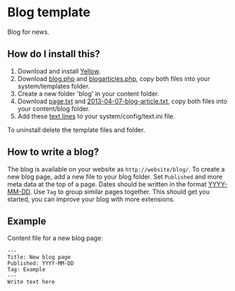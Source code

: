 Blog template
=============

Blog for news.

How do I install this?
----------------------
1. Download and install [Yellow](https://github.com/markseu/yellowcms/).  
2. Download [blog.php](blog.php?raw=true) and [blogarticles.php](blogarticles.php?raw=true), copy both files into your system/templates folder.  
3. Create a new folder 'blog' in your content folder.
4. Download [page.txt](page.txt?raw=true) and [2013-04-07-blog-article.txt](2013-04-07-blog-article.txt?raw=true), copy both files into your content/blog folder.
5. Add these [text lines](text.ini?raw=true) to your system/config/text.ini file.

To uninstall delete the template files and folder.

How to write a blog?
--------------------
The blog is available on your website as `http://website/blog/`. To create a new blog page, add a new file to your blog folder. Set `Published` and more meta data at the top of a page. Dates should be written in the format [YYYY-MM-DD](http://en.wikipedia.org/wiki/ISO_8601). Use `Tag` to group similar pages together. This should get you started, you can improve your blog with more extensions.

Example
-------
Content file for a new blog page:

    ---
    Title: New blog page
    Published: YYYY-MM-DD
    Tag: Example
    ---
    Write text here